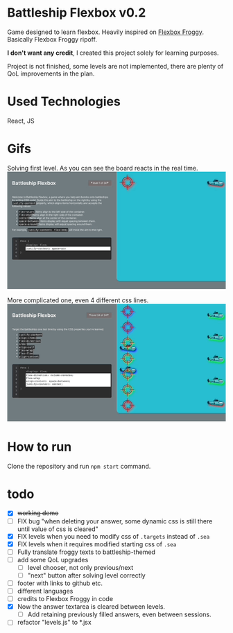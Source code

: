 # Battleship Flexbox v0.2

Game designed to learn flexbox. Heavily inspired on [Flexbox Froggy](https://flexboxfroggy.com/). Basically Flexbox
Froggy ripoff.

**I don't want any credit**, I created this project solely for learning purposes.

Project is not finished, some levels are not implemented, there are plenty of QoL improvements in the plan.
# Used Technologies

React, JS

# Gifs

Solving first level. As you can see the board reacts in the real time.
![](battleship_lvl1.gif)

More complicated one, even 4 different css lines.
![](battleship_lvl24.gif)

# How to run

Clone the repository and run `npm start` command.

# todo
- [x] ~~working demo~~
- [ ] FIX bug "when deleting your answer, some dynamic css is still there until value of css is cleared"
- [x] FIX levels when you need to modify css of `.targets` instead of `.sea` 
- [x] FIX levels when it requires modified starting css of `.sea`
- [ ] Fully translate froggy texts to battleship-themed
- [ ] add some QoL upgrades
  - [ ] level chooser, not only previous/next
  - [ ] "next" button after solving level correctly
- [ ] footer with links to github etc.
- [ ] different languages
- [ ] credits to Flexbox Froggy in code 
- [x] Now the answer textarea is cleared between levels. 
  - [ ] Add retaining previously filled answers, even between sessions. 
- [ ] refactor "levels.js" to *.jsx 